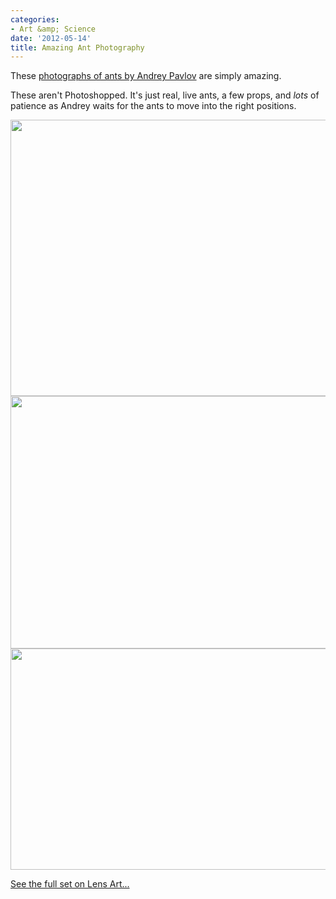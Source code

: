 ```yaml
---
categories:
- Art &amp; Science
date: '2012-05-14'
title: Amazing Ant Photography
---
```


These <a href="http://en.www.lensart.ru/album-uid-210a-aid-456b-sh-1.htm">photographs of ants by Andrey Pavlov</a> are simply amazing.

These aren't Photoshopped. It's just real, live ants, a few props, and <em>lots</em> of patience as Andrey waits for the ants to move into the right positions.

<img src="https://gomakethings.com/wp-content/uploads/2012/05/ants-fishing.jpg" alt="" title="ants-fishing" width="560" height="442" class="aligncenter size-full wp-image-2383" />

<img src="https://gomakethings.com/wp-content/uploads/2012/05/ants-sewing.jpg" alt="" title="ants-sewing" width="560" height="404" class="aligncenter size-full wp-image-2384" />

<img src="https://gomakethings.com/wp-content/uploads/2012/05/ants-work.jpg" alt="" title="ants demand payment for work" width="560" height="354" class="aligncenter size-full wp-image-2385" />

<a href="http://en.www.lensart.ru/album-uid-210a-aid-456b-sh-1.htm">See the full set on Lens Art...</a>